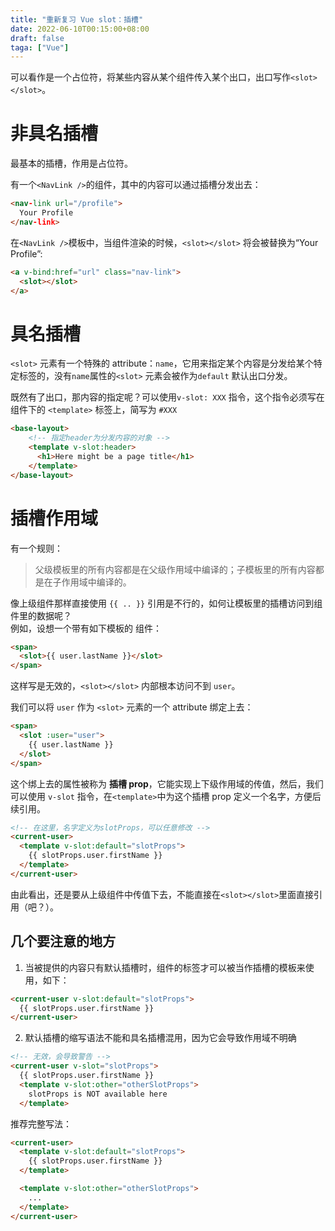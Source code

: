 ```yaml
---
title: "重新复习 Vue slot：插槽"
date: 2022-06-10T00:15:00+08:00
draft: false
taga: ["Vue"]
---
```



可以看作是一个占位符，将某些内容从某个组件传入某个出口，出口写作`<slot></slot>`。    
# 非具名插槽  
最基本的插槽，作用是占位符。    

有一个`<NavLink />`的组件，其中的内容可以通过插槽分发出去：  
```HTML
<nav-link url="/profile">
  Your Profile
</nav-link>
```
在`<NavLink />`模板中，当组件渲染的时候，`<slot></slot>` 将会被替换为“Your Profile”:  
```HTML
<a v-bind:href="url" class="nav-link">
  <slot></slot>
</a>
```

# 具名插槽
`<slot>` 元素有一个特殊的 attribute：`name`，它用来指定某个内容是分发给某个特定标签的，没有`name`属性的`<slot>` 元素会被作为`default` 默认出口分发。 

既然有了出口，那内容的指定呢？可以使用`v-slot: XXX` 指令，这个指令必须写在组件下的 `<template>` 标签上，简写为 `#XXX`  
```HTML
<base-layout>
    <!-- 指定header为分发内容的对象 -->
    <template v-slot:header>
      <h1>Here might be a page title</h1>
    </template>
</base-layout>
```

# 插槽作用域
有一个规则：  
>父级模板里的所有内容都是在父级作用域中编译的；子模板里的所有内容都是在子作用域中编译的。  

像上级组件那样直接使用 `{{ .. }}` 引用是不行的，如何让模板里的插槽访问到组件里的数据呢？    
例如，设想一个带有如下模板的 <current-user> 组件：  
```HTML
<span>
  <slot>{{ user.lastName }}</slot>
</span>
```
这样写是无效的，`<slot></slot>` 内部根本访问不到 `user`。  

我们可以将 `user` 作为 `<slot>` 元素的一个 attribute 绑定上去：
```HTML
<span>
  <slot :user="user">
    {{ user.lastName }}
  </slot>
</span>
```
这个绑上去的属性被称为 **插槽 prop**，它能实现上下级作用域的传值，然后，我们可以使用 `v-slot` 指令，在`<template>`中为这个插槽 prop 定义一个名字，方便后续引用。

```HTML
<!-- 在这里，名字定义为slotProps，可以任意修改 -->
<current-user>
  <template v-slot:default="slotProps">
    {{ slotProps.user.firstName }}
  </template>
</current-user>
```
由此看出，还是要从上级组件中传值下去，不能直接在`<slot></slot>`里面直接引用（吧？）。

## 几个要注意的地方
1. 当被提供的内容只有默认插槽时，组件的标签才可以被当作插槽的模板来使用，如下：  
```HTML
<current-user v-slot:default="slotProps">
  {{ slotProps.user.firstName }}
</current-user>
```  
2. 默认插槽的缩写语法不能和具名插槽混用，因为它会导致作用域不明确
```HTML
<!-- 无效，会导致警告 -->
<current-user v-slot="slotProps">
  {{ slotProps.user.firstName }}
  <template v-slot:other="otherSlotProps">
    slotProps is NOT available here
  </template>
```
推荐完整写法：
```HTML
<current-user>
  <template v-slot:default="slotProps">
    {{ slotProps.user.firstName }}
  </template>

  <template v-slot:other="otherSlotProps">
    ...
  </template>
</current-user>
```
